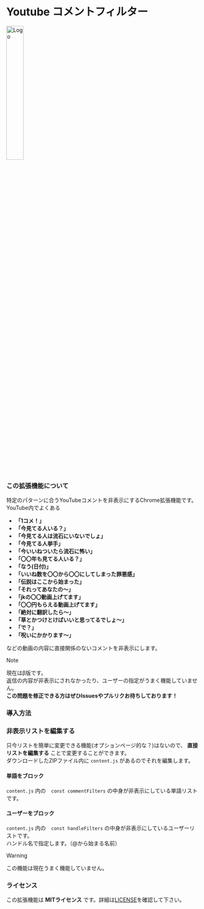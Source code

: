 # Youtube コメントフィルター

<img src="https://github.com/user-attachments/assets/354d23a0-7315-4a7a-98a3-77289188c5f8" title="Logo" width="30%">

### この拡張機能について
特定のパターンに合うYouTubeコメントを非表示にするChrome拡張機能です。<br>
YouTube内でよくある
* **「1コメ！」**
* **「今見てる人いる？」**
* **「今見てる人は流石にいないでしょ」**
* **「今見てる人挙手」**
* **「今いいねついたら流石に怖い」**
* **「〇〇年も見てる人いる？」**
* **「なう(日付)」**
* **「いいね数を〇〇から〇〇にしてしまった罪悪感」**
* **「伝説はここから始まった」**
* **「それってあなたの～」**
* **「jkの〇〇動画上げてます」**
* **「〇〇円もらえる動画上げてます」**
* **「絶対に翻訳したら～」**
* **「草とかつけとけばいいと思ってるでしょ～」**
* **「で？」**
* **「呪いにかかります～」**

などの動画の内容に直接関係のないコメントを非表示にします。<br>

> [!NOTE]
> 現在はβ版です。<br>
> 返信の内容が非表示にされなかったり、ユーザーの指定がうまく機能していません。<br> 
> **この問題を修正できる方はぜひIssuesやプルリクお待ちしております！**

### 導入方法
### 非表示リストを編集する
只今リストを簡単に変更できる機能(オプションページ的な？)はないので、 **直接リストを編集する** ことで変更することができます。<br>
ダウンロードしたZIPファイル内に `content.js` があるのでそれを編集します。
#### 単語をブロック
 `content.js` 内の　`const commentFilters` の中身が非表示にしている単語リストです。
#### ユーザーをブロック
 `content.js` 内の　`const handleFilters` の中身が非表示にしているユーザーリストです。<br>
 ハンドル名で指定します。（@から始まる名前）

> [!WARNING]
> この機能は現在うまく機能していません。

### ライセンス
この拡張機能は **MITライセンス** です。詳細は[LICENSE](https://github.com/koromoko10/yt-comment-filter/blob/main/LICENSE)を確認して下さい。
